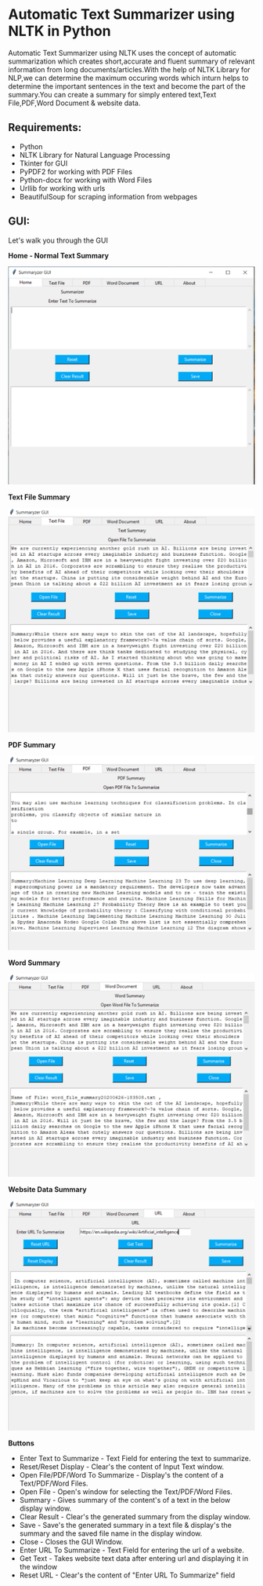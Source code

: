 # Automatic Text Summarizer using NLTK in Python
Automatic Text Summarizer using NLTK uses the concept of automatic summarization which creates short,accurate and fluent summary of relevant information from long documents/articles.With the help of NLTK Library for NLP,we can determine the maximum occuring words which inturn helps to determine the important sentences in the text and become the part of the summary.You can create a summary for simply entered text,Text File,PDF,Word Document & website data.
  

## Requirements:
* Python
* NLTK Library for Natural Language Processing
* Tkinter for GUI
* PyPDF2 for working with PDF Files
* Python-docx for working with Word Files
* Urllib for working with urls
* BeautifulSoup for scraping information from webpages

## GUI:
Let's walk you through the GUI


 **Home - Normal Text Summary**


![alt text](https://github.com/rohitrrk22/NLP_Apps/blob/master/Automatic%20Text%20Summarizer_NLP/Images/Home.PNG)



**Text File Summary**


![Text File Tab](https://github.com/rohitrrk22/NLP_Apps/blob/master/Automatic%20Text%20Summarizer_NLP/Images/Text_File2.PNG)



**PDF Summary**


![PDF Tab](https://github.com/rohitrrk22/NLP_Apps/blob/master/Automatic%20Text%20Summarizer_NLP/Images/PDF_File2.PNG)


**Word Summary**


![Word Tab](https://github.com/rohitrrk22/NLP_Apps/blob/master/Automatic%20Text%20Summarizer_NLP/Images/Word_File2.PNG)



**Website Data Summary**


![URL Tab](https://github.com/rohitrrk22/NLP_Apps/blob/master/Automatic%20Text%20Summarizer_NLP/Images/URL2.PNG)


**Buttons**

- Enter Text to Summarize - Text Field for entering the text to summarize.
- Reset/Reset Display - Clear's the content of Input Text window.
- Open File/PDF/Word To Summarize - Display's the content of a Text/PDF/Word Files.
- Open File - Open's window for selecting the Text/PDF/Word Files.
- Summary - Gives summary of the content's of a text in the below display window.
- Clear Result - Clear's the generated summary from the display window.
- Save - Save's the generated summary in a text file & display's the summary and the saved file name in the display window.
- Close - Closes the GUI Window.
- Enter URL To Summarize - Text Field for entering the url of a website.
- Get Text - Takes website text data after entering url and displaying it in the window
- Reset URL - Clear's the content of "Enter URL To Summarize" field

